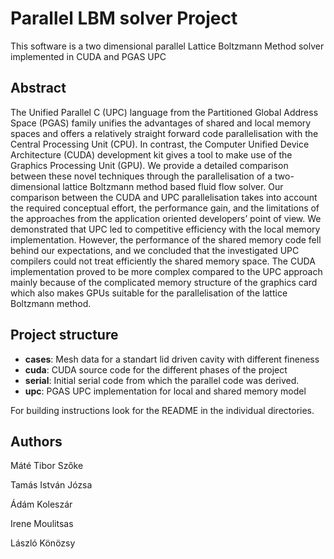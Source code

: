 # Parallel LBM solver Project

This software is a two dimensional parallel Lattice Boltzmann Method solver implemented in CUDA and PGAS UPC

## Abstract

The Unified Parallel C (UPC) language from the Partitioned Global Address Space (PGAS) family unifies the advantages of shared and local memory spaces and offers a relatively straight forward code parallelisation with the Central Processing Unit (CPU). In contrast, the Computer Unified Device Architecture (CUDA) development kit gives a tool to make use of the Graphics Processing Unit (GPU). We provide a detailed comparison between these novel techniques through the parallelisation of a two-dimensional lattice Boltzmann method based fluid flow solver. Our comparison between the CUDA and UPC parallelisation takes into account the required conceptual effort, the performance gain, and the limitations of the approaches from the application oriented developers’ point of view. We demonstrated that UPC led to competitive efficiency with the local memory implementation. However, the performance of the shared memory code fell behind our expectations, and we concluded that the investigated UPC compilers could not treat efficiently the shared memory space. The CUDA implementation proved to be more complex compared to the UPC approach mainly because of the complicated memory structure of the graphics card which also makes GPUs suitable for the parallelisation of the lattice Boltzmann method.

## Project structure

- **cases**: Mesh data for a standart lid driven cavity with different fineness
- **cuda**: CUDA source code for the different phases of the project
- **serial**: Initial serial code from which the parallel code was derived.
- **upc**: PGAS UPC implementation for local and shared memory model

For building instructions look for the README in the individual directories.

## Authors
Máté Tibor Szőke

Tamás István Józsa

Ádám Koleszár

Irene Moulitsas

László Könözsy
